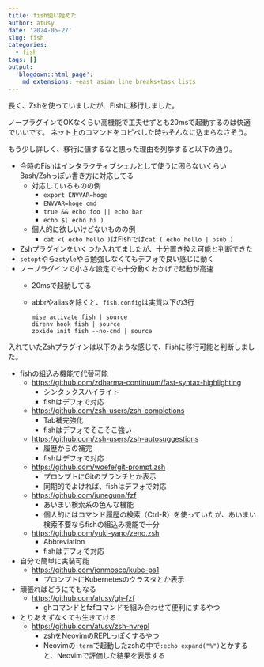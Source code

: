 ```yaml
---
title: fish使い始めた
author: atusy
date: '2024-05-27'
slug: fish
categories:
  - fish
tags: []
output:
  'blogdown::html_page':
    md_extensions: +east_asian_line_breaks+task_lists
---
```



長く、Zshを使っていましたが、Fishに移行しました。

ノープラグインでOKなくらい高機能で工夫せずとも20msで起動するのは快適でいいです。
ネット上のコマンドをコピペした時もそんなに込まらなさそう。

もう少し詳しく、移行に値するなと思った理由を列挙すると以下の通り。

-   今時のFishはインタラクティブシェルとして使うに困らないくらいBash/Zshっぽい書き方に対応してる
    -   対応しているものの例
        -   `export ENVVAR=hoge`
        -   `ENVVAR=hoge cmd`
        -   `true && echo foo || echo bar`
        -   `echo $( echo hi )`
    -   個人的に欲しいけどないものの例
        -   `cat <( echo hello )`はFishでは`cat ( echo hello | psub )`
-   Zshプラグインをいくつか入れてましたが、十分置き換え可能と判断できた
-   `setopt`やら`zstyle`やら勉強しなくてもデフォで良い感じに動く
-   ノープラグインで小さな設定でも十分動くおかげで起動が高速
    -   20msで起動してる

    -   abbrやaliasを除くと、`fish.config`は実質以下の3行

        ``` fish
        mise activate fish | source
        direnv hook fish | source
        zoxide init fish --no-cmd | source
        ```

入れていたZshプラグインは以下のような感じで、Fishに移行可能と判断しました。

-   fishの組込み機能で代替可能
    -   <https://github.com/zdharma-continuum/fast-syntax-highlighting>
        -   シンタックスハイライト
        -   fishはデフォで対応
    -   <https://github.com/zsh-users/zsh-completions>
        -   Tab補完強化
        -   fishはデフォでそこそこ強い
    -   <https://github.com/zsh-users/zsh-autosuggestions>
        -   履歴からの補完
        -   fishはデフォで対応
    -   <https://github.com/woefe/git-prompt.zsh>
        -   プロンプトにGitのブランチとか表示
        -   同期的でよければ、fishはデフォで対応
    -   <https://github.com/junegunn/fzf>
        -   あいまい検索系の色んな機能
        -   個人的にはコマンド履歴の検索（Ctrl-R）を使っていたが、あいまい検索不要ならfishの組込み機能で十分
    -   <https://github.com/yuki-yano/zeno.zsh>
        -   Abbreviation
        -   fishはデフォで対応
-   自分で簡単に実装可能
    -   <https://github.com/jonmosco/kube-ps1>
        -   プロンプトにKubernetesのクラスタとか表示
-   頑張ればどうにでもなる
    -   <https://github.com/atusy/gh-fzf>
        -   ghコマンドとfzfコマンドを組み合わせて便利にするやつ
-   とりあえずなくても生きてける
    -   <https://github.com/atusy/zsh-nvrepl>
        -   zshをNeovimのREPLっぽくするやつ
        -   Neovimの`:term`で起動したzshの中で`:echo expand("%")`とかすると、Neovimで評価した結果を表示する

